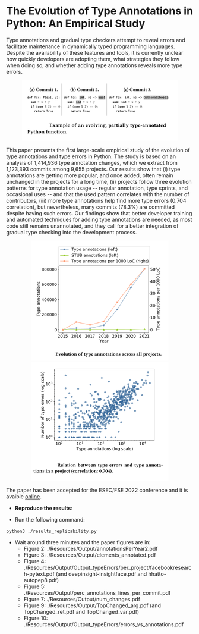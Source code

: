 # The Evolution of Type Annotations in Python: An Empirical Study

Type annotations and gradual type checkers attempt to reveal errors and facilitate maintenance  in dynamically typed programming languages. Despite the availability of these features and tools, it is currently unclear how quickly developers are adopting them, what strategies they follow when doing so, and whether adding type annotations reveals more type errors.

<p align="center">
<img src="Resources/img/fse0.png" alt="drawing" width="420"/>
</p>

This paper presents the first large-scale empirical study of the evolution of type annotations and type errors in Python. The study is based on an analysis of 1,414,936 type annotation changes, which we extract from 1,123,393 commits among 9,655 projects.
Our results show that (i) type annotations are getting more popular, and once added, often remain unchanged in the projects for a long time, (ii) projects follow three evolution patterns for type annotation usage -- regular annotation, type sprints, and occasional uses -- and that the used pattern correlates with the number of contributors, (iii) more type annotations help find more type errors (0.704 correlation), but nevertheless, many commits (78.3%) are committed despite having such errors. Our findings show that better developer training and automated techniques for adding type annotations are needed, as most code still remains unannotated, and they call for a better integration of gradual type checking into the development process.

<p float="left" align="center">
  <img src="Resources/img/fse1.png" width="370" />
  <img src="Resources/img/fse3.png" width="370" /> 
</p>


The paper has been accepted for the ESEC/FSE 2022 conference and it is avaible [online](https://www.software-lab.org/publications/FSE22TypeAnnotationsStudy.pdf).


* **Reproduce the results**:
- Run the following command:

```
python3 ./results_replicability.py
```

- Wait around three minutes and the paper figures are in:
	- Figure  2: ./Resources/Output/annotationsPerYear2.pdf
	- Figure  3: ./Resources/Output/elements_annotated.pdf
	- Figure  4: ./Resources/Output/Output_typeErrors/per_project/facebookresearch-pytext.pdf (and deepinsight-insightface.pdf and hhatto-autopep8.pdf)
	- Figure  5: ./Resources/Output/perc_annotations_lines_per_commit.pdf
	- Figure  7: ./Resources/Output/num_changes.pdf
	- Figure  9: ./Resources/Output/TopChanged_arg.pdf (and TopChanged_ret.pdf and TopChanged_var.pdf)
	- Figure 10: ./Resources/Output/Output_typeErrors/errors_vs_annotations.pdf
